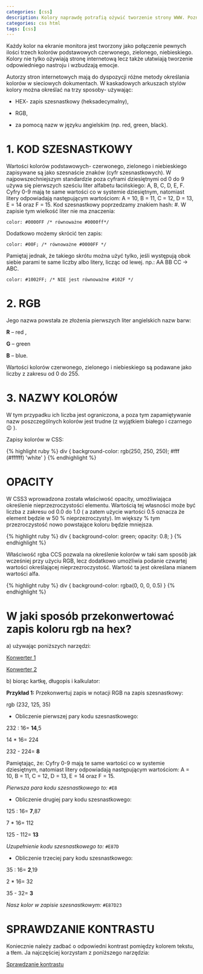 ```yaml
---
categories: [css]
description: Kolory naprawdę potrafią ożywić tworzenie strony WWW. Poznaj sposoby określania kolorów w kaskadowych arkuszach stylów.
categories: css html
tags: [css]
---
```

Każdy kolor na ekranie monitora jest tworzony jako połączenie pewnych ilości trzech kolorów podstawowych czerwonego, zielonego, niebieskiego. Kolory nie tylko ożywiają stronę internetową lecz także ułatwiają tworzenie odpowiedniego nastroju i wzbudzają emocje.

Autorzy stron internetowych mają do dyspozycji różne metody określania kolorów w sieciowych dokumentach. W kaskadowych arkuszach stylów kolory można określać na trzy sposoby- używając:

* HEX- zapis szesnastkowy (heksadecymalny),

* RGB,

* za pomocą nazw w języku angielskim (np. red, green, black).


# **1. KOD SZESNASTKOWY**

Wartości kolorów podstawowych- czerwonego, zielonego i niebieskiego zapisywane są jako szesnaście znaków (cyfr szesnastkowych). W najpowszechniejszym standardzie poza cyframi dziesiętnymi od 0 do 9 używa się pierwszych sześciu liter alfabetu łacińskiego: A, B, C, D, E, F. Cyfry 0-9 mają te same wartości co w systemie dziesiętnym, natomiast litery odpowiadają następującym wartościom: A = 10, B = 11, C = 12, D = 13, E = 14 oraz F = 15. Kod szesnastkowy poprzedzamy znakiem hash: #.
W zapisie tym wielkość liter nie ma znaczenia:

`color: #0000FF /* równoważne #0000ff*/`

Dodatkowo możemy skrócić ten zapis:

`color: #00F; /* równoważne #0000FF */`

Pamiętaj jednak, że takiego skrótu można użyć tylko, jeśli występują obok siebie parami te same liczby albo litery, licząc od lewej. np.: AA BB CC -> ABC.

`color: #1002FF; /* NIE jest równoważne #102F */`



# **2. RGB**

Jego nazwa powstała ze złożenia pierwszych liter angielskich nazw barw: 

**R** – red , 

**G** – green 

**B** – blue.


Wartości kolorów czerwonego, zielonego i niebieskiego są podawane jako liczby z zakresu od 0 do 255.



# **3. NAZWY KOLORÓW**

W tym przypadku ich liczba jest ograniczona, a poza tym zapamiętywanie nazw poszczególnych kolorów jest trudne (z wyjątkiem białego i czarnego 😉 ).

Zapisy kolorów w CSS:

{% highlight ruby %}
div {
 background-color: rgb(250, 250, 250); #fff (#ffffff) 'white'
 }
{% endhighlight %}

# **OPACITY**

W CSS3 wprowadzona została właściwość opacity, umożliwiająca określenie nieprzezroczystości elementu. Wartością tej własności może być liczba z zakresu od 0.0 do 1.0 ( a zatem użycie wartości 0.5 oznacza że element będzie w 50 % nieprzezroczysty). Im większy % tym przezroczystość nowo powstające koloru będzie mniejsza.

{% highlight ruby %}
div {
    background-color: green;
    opacity: 0.8;
}
{% endhighlight %}

Właściwość rgba  CCS pozwala na określenie kolorów w taki sam sposób jak wcześniej przy użyciu RGB, lecz dodatkowo umożliwia podanie czwartej wartości określającej nieprzezroczystość. Wartość ta jest określana mianem wartości alfa.

{% highlight ruby %}
div {
 background-color: rgba(0, 0, 0, 0.5)
}
{% endhighlight %}




# **W jaki sposób przekonwertować zapis koloru rgb na hex?**

a)	używając poniższych narzędzi:

[Konwerter 1][Konwerter-1]

[Konwerter 2][Konwerter-2]


b)	biorąc kartkę, długopis i kalkulator:

**Przykład 1:**
Przekonwertuj zapis w notacji RGB na zapis szesnastkowy:

rgb (232, 125, 35)

+ Obliczenie pierwszej pary kodu szesnastkowego:

232 : 16= **14**,5

14 * 16= 224

232 - 224= **8**

Pamiętając, że:
Cyfry 0-9 mają te same wartości co w systemie dziesiętnym, natomiast litery odpowiadają następującym wartościom: A = 10, B = 11, C = 12, D = 13, E = 14 oraz F = 15.

*Pierwsza para kodu szesnastkowego to:* `#E8`

+ Obliczenie drugiej pary kodu szesnastkowego:

125 : 16= **7**,87

7 * 16= 112

125 - 112= **13**

*Uzupełnienie kodu szesnastkowego to:* `#E87D`

+ Obliczenie trzeciej pary kodu szesnastkowego:

35 : 16= **2**,19

2 * 16= 32

35 - 32= **3**

*Nasz kolor w zapisie szesnastkowym:* `#E87D23`


# **SPRAWDZANIE KONTRASTU**
Koniecznie należy zadbać o odpowiedni kontrast pomiędzy kolorem tekstu, a tłem.
Ja najczęściej korzystam z poniższego narzędzia:

[Sprawdzanie kontrastu][Sprawdzanie-kontrastu]



[Konwerter-1]: http://lekka.cba.pl/sc_ap/converter_rgb_hex_color.htm
[Konwerter-2]: http://generujemy.pl/konwerter_rgb_na_hex
[Sprawdzanie-kontrastu]: https://webaim.org/resources/contrastchecker/